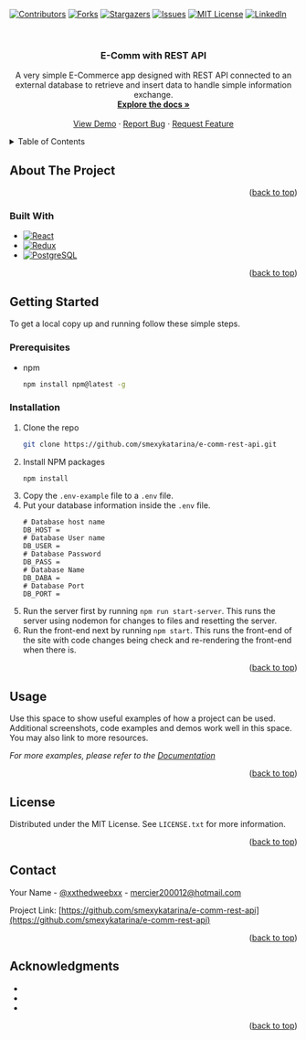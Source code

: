 <a name="readme-top"></a>

<!-- PROJECT SHIELDS -->
[![Contributors][contributors-shield]][contributors-url]
[![Forks][forks-shield]][forks-url]
[![Stargazers][stars-shield]][stars-url]
[![Issues][issues-shield]][issues-url]
[![MIT License][license-shield]][license-url]
[![LinkedIn][linkedin-shield]][linkedin-url]

<!-- PROJECT LOGO -->
<br />
<div align="center">
<h3 align="center">E-Comm with REST API</h3>
  <p align="center">
    A very simple E-Commerce app designed with REST API connected to an external database to retrieve and insert data to handle simple information exchange.
    <br />
    <a href="https://github.com/smexykatarina/e-comm-rest-api"><strong>Explore the docs »</strong></a>
    <br />
    <br />
    <a href="https://github.com/smexykatarina/e-comm-rest-api">View Demo</a>
    ·
    <a href="https://github.com/smexykatarina/e-comm-rest-api/issues/new?labels=bug&template=bug-report---.md">Report Bug</a>
    ·
    <a href="https://github.com/smexykatarina/e-comm-rest-api/issues/new?labels=enhancement&template=feature-request---.md">Request Feature</a>
  </p>
</div>

<!-- TABLE OF CONTENTS -->
<details>
  <summary>Table of Contents</summary>
  <ol>
    <li>
      <a href="#about-the-project">About The Project</a>
      <ul>
        <li><a href="#built-with">Built With</a></li>
      </ul>
    </li>
    <li>
      <a href="#getting-started">Getting Started</a>
      <ul>
        <li><a href="#prerequisites">Prerequisites</a></li>
        <li><a href="#installation">Installation</a></li>
      </ul>
    </li>
    <li><a href="#usage">Usage</a></li>
    <li><a href="#roadmap">Roadmap</a></li>
    <li><a href="#contributing">Contributing</a></li>
    <li><a href="#license">License</a></li>
    <li><a href="#contact">Contact</a></li>
    <li><a href="#acknowledgments">Acknowledgments</a></li>
  </ol>
</details>



<!-- ABOUT THE PROJECT -->
## About The Project


<p align="right">(<a href="#readme-top">back to top</a>)</p>

### Built With

* [![React][React.js]][React-url]
* [![Redux][Redux]][Redux-url]
* [![PostgreSQL][Postgres]][Postgres-url]

<p align="right">(<a href="#readme-top">back to top</a>)</p>

<!-- GETTING STARTED -->
## Getting Started

To get a local copy up and running follow these simple steps.

### Prerequisites

* npm
  ```sh
  npm install npm@latest -g
  ```

### Installation

1. Clone the repo
   ```sh
   git clone https://github.com/smexykatarina/e-comm-rest-api.git
   ```
2. Install NPM packages
   ```sh
   npm install
   ```
3. Copy the `.env-example` file to a `.env` file.
4. Put your database information inside the `.env` file.
   ```
   # Database host name
   DB_HOST = 
   # Database User name
   DB_USER = 
   # Database Password
   DB_PASS = 
   # Database Name
   DB_DABA = 
   # Database Port
   DB_PORT = 
   ```
5. Run the server first by running `npm run start-server`. This runs the server using nodemon for changes to files and resetting the server.
6. Run the front-end next by running `npm start`. This runs the front-end of the site with code changes being check and re-rendering the front-end when there is.

<p align="right">(<a href="#readme-top">back to top</a>)</p>

<!-- USAGE EXAMPLES -->
## Usage

Use this space to show useful examples of how a project can be used. Additional screenshots, code examples and demos work well in this space. You may also link to more resources.

_For more examples, please refer to the [Documentation](https://example.com)_

<p align="right">(<a href="#readme-top">back to top</a>)</p>

<!-- LICENSE -->
## License

Distributed under the MIT License. See `LICENSE.txt` for more information.

<p align="right">(<a href="#readme-top">back to top</a>)</p>



<!-- CONTACT -->
## Contact

Your Name - [@xxthedweebxx](https://twitter.com/xxthedweebxx) - mercier200012@hotmail.com

Project Link: [https://github.com/smexykatarina/e-comm-rest-api](https://github.com/smexykatarina/e-comm-rest-api)

<p align="right">(<a href="#readme-top">back to top</a>)</p>



<!-- ACKNOWLEDGMENTS -->
## Acknowledgments

* []()
* []()
* []()

<p align="right">(<a href="#readme-top">back to top</a>)</p>



<!-- MARKDOWN LINKS & IMAGES -->
<!-- https://www.markdownguide.org/basic-syntax/#reference-style-links -->
[contributors-shield]: https://img.shields.io/github/contributors/smexykatarina/e-comm-rest-api.svg?style=for-the-badge
[contributors-url]: https://github.com/smexykatarina/e-comm-rest-api/graphs/contributors
[forks-shield]: https://img.shields.io/github/forks/smexykatarina/e-comm-rest-api.svg?style=for-the-badge
[forks-url]: https://github.com/smexykatarina/e-comm-rest-api/network/members
[stars-shield]: https://img.shields.io/github/stars/smexykatarina/e-comm-rest-api.svg?style=for-the-badge
[stars-url]: https://github.com/smexykatarina/e-comm-rest-api/stargazers
[issues-shield]: https://img.shields.io/github/issues/smexykatarina/e-comm-rest-api.svg?style=for-the-badge
[issues-url]: https://github.com/smexykatarina/e-comm-rest-api/issues
[license-shield]: https://img.shields.io/github/license/smexykatarina/e-comm-rest-api.svg?style=for-the-badge
[license-url]: https://github.com/smexykatarina/e-comm-rest-api/blob/master/LICENSE.txt
[linkedin-shield]: https://img.shields.io/badge/-LinkedIn-black.svg?style=for-the-badge&logo=linkedin&colorB=555
[linkedin-url]: https://linkedin.com/in/https://www.linkedin.com/in/titus-mercier-hachey-3482a029b/
[product-screenshot]: images/screenshot.png
[React.js]: https://img.shields.io/badge/React-222222?style=for-the-badge&logo=react&logoColor=61DAFB
[React-url]: https://reactjs.org/
[Redux]: https://img.shields.io/badge/Redux-222222?style=for-the-badge&logo=redux&logoColor=764ABC
[Redux-URL]: https://redux.js.org
[Postgres]: https://img.shields.io/badge/Postgres-222222?style=for-the-badge&logo=postgresql&logoColor=4169E1
[Postgres-URL]: https://www.postgresql.org

